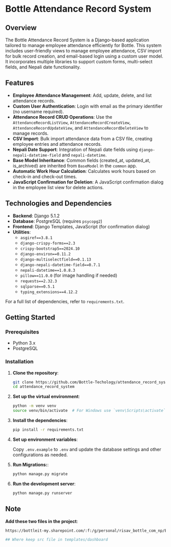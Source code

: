 # Bottle Attendance Record System

## Overview

The Bottle Attendance Record System is a Django-based application tailored to manage employee attendance efficiently for Bottle. This system includes user-friendly views to manage employee attendance, CSV import for bulk record creation, and email-based login using a custom user model. It incorporates multiple libraries to support custom forms, multi-select fields, and Nepali date functionality.

## Features

- **Employee Attendance Management**: Add, update, delete, and list attendance records.
- **Custom User Authentication**: Login with email as the primary identifier (no username required).
- **Attendance Record CRUD Operations**: Use the `AttendanceRecordListView`, `AttendanceRecordCreateView`, `AttendanceRecordUpdateView`, and `AttendanceRecordDeleteView` to manage records.
- **CSV Import**: Bulk import attendance data from a CSV file, creating employee entries and attendance records.
- **Nepali Date Support**: Integration of Nepali date fields using `django-nepali-datetime-field` and `nepali-datetime`.
- **Base Model Inheritance**: Common fields (created_at, updated_at, is_archived) are inherited from `BaseModel` in the `common` app.
- **Automatic Work Hour Calculation**: Calculates work hours based on check-in and check-out times.
- **JavaScript Confirmation for Deletion**: A JavaScript confirmation dialog in the employee list view for delete actions.

## Technologies and Dependencies

- **Backend**: Django 5.1.2
- **Database**: PostgreSQL (requires `psycopg2`)
- **Frontend**: Django Templates, JavaScript (for confirmation dialog)
- **Utilities**:
  - `asgiref==3.8.1`
  - `django-crispy-forms==2.3`
  - `crispy-bootstrap5==2024.10`
  - `django-environ==0.11.2`
  - `django-multiselectfield==0.1.13`
  - `django-nepali-datetime-field==0.7.1`
  - `nepali-datetime==1.0.8.3`
  - `pillow==11.0.0` (for image handling if needed)
  - `requests==2.32.3`
  - `sqlparse==0.5.1`
  - `typing_extensions==4.12.2`

For a full list of dependencies, refer to `requirements.txt`.

## Getting Started

### Prerequisites

- Python 3.x
- PostgreSQL

### Installation

1. **Clone the repository**:

   ```bash
   git clone https://github.com/Bottle-Techology/attendance_record_system.git
   cd attendance_record_system

2. **Set up the virtual environment**:

   ```bash
   python -m venv venv
   source venv/bin/activate  # For Windows use `venv\Scripts\activate`

3. **Install the dependencies**:

   ```bash
   pip install -r requirements.txt

4. **Set up environment variables**:

   Copy `.env.example` to `.env` and update the database settings and other configurations as needed.

5. **Run Migrations:**:

   ```bash
   python manage.py migrate

7. **Run the development server**:

   ```bash
   python manage.py runserver

## Note

**Add these two files in the project**:


 ```bash
 https://bottleit-my.sharepoint.com/:f:/g/personal/risav_bottle_com_np/EkFkI0Lm_ZZIgljLBa-pW4MB_v_UR-YsVF3VFcZnGnfKbQ?e=DecrPS

 ## Where keep src file in templates/dashboard

